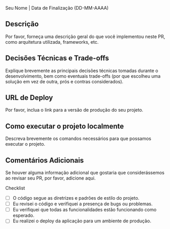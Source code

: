 Seu Nome | Data de Finalização (DD-MM-AAAA)

## Descrição
Por favor, forneça uma descrição geral do que você implementou neste PR, como arquitetura utilizada, frameworks, etc.

## Decisões Técnicas e Trade-offs
Explique brevemente as principais decisões técnicas tomadas durante o desenvolvimento,
bem como eventuais trade-offs (por que escolheu uma solução em vez de outra, prós e contras considerados).

## URL de Deploy
Por favor, inclua o link para a versão de produção do seu projeto.

## Como executar o projeto localmente
Descreva brevemente os comandos necessários para que possamos executar o projeto.

## Comentários Adicionais
Se houver alguma informação adicional que gostaria que considerássemos ao revisar seu PR, por favor, adicione aqui.

Checklist
- [ ] O código segue as diretrizes e padrões de estilo do projeto.
- [ ] Eu revisei o código e verifiquei a presença de bugs ou problemas.
- [ ] Eu verifiquei que todas as funcionalidades estão funcionando como esperado.
- [ ] Eu realizei o deploy da aplicação para um ambiente de produção.
